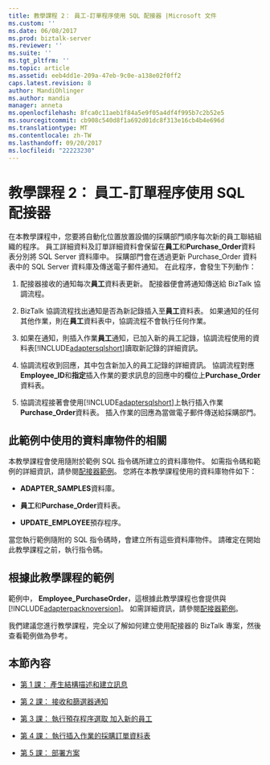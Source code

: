 ```yaml
---
title: 教學課程 2： 員工-訂單程序使用 SQL 配接器 |Microsoft 文件
ms.custom: ''
ms.date: 06/08/2017
ms.prod: biztalk-server
ms.reviewer: ''
ms.suite: ''
ms.tgt_pltfrm: ''
ms.topic: article
ms.assetid: eeb4dd1e-209a-47eb-9c0e-a138e02f0ff2
caps.latest.revision: 8
author: MandiOhlinger
ms.author: mandia
manager: anneta
ms.openlocfilehash: 8fca0c11aeb1f84a5e9f05a4df4f995b7c2b52e5
ms.sourcegitcommit: cb908c540d8f1a692d01dc8f313e16cb4b4e696d
ms.translationtype: MT
ms.contentlocale: zh-TW
ms.lasthandoff: 09/20/2017
ms.locfileid: "22223230"
---
```

# <a name="tutorial-2-employee---purchase-order-process-using-the-sql-adapter"></a>教學課程 2： 員工-訂單程序使用 SQL 配接器
在本教學課程中，您要將自動化位置放置設備的採購部門順序每次新的員工聯結組織的程序。 員工詳細資料及訂單詳細資料會保留在**員工**和**Purchase_Order**資料表分別將 SQL Server 資料庫中。 採購部門會在透過更新 Purchase_Order 資料表中的 SQL Server 資料庫及傳送電子郵件通知。 在此程序，會發生下列動作：  
  
1.  配接器接收的通知每次**員工**資料表更新。 配接器便會將通知傳送給 BizTalk 協調流程。  
  
2.  BizTalk 協調流程找出通知是否為新記錄插入至**員工**資料表。 如果通知的任何其他作業，則在**員工**資料表中，協調流程不會執行任何作業。  
  
3.  如果在通知，則插入作業**員工**通知，已加入新的員工記錄，協調流程使用的資料表[!INCLUDE[adaptersqlshort](../../includes/adaptersqlshort-md.md)]讀取新記錄的詳細資訊。  
  
4.  協調流程收到回應，其中包含新加入的員工記錄的詳細資訊。 協調流程對應**Employee_ID**和**指定**插入作業的要求訊息的回應中的欄位上**Purchase_Order**資料表。  
  
5.  協調流程接著會使用[!INCLUDE[adaptersqlshort](../../includes/adaptersqlshort-md.md)]上執行插入作業**Purchase_Order**資料表。 插入作業的回應為當做電子郵件傳送給採購部門。  
  
## <a name="about-the-database-objects-used-in-this-sample"></a>此範例中使用的資料庫物件的相關  
 本教學課程會使用隨附於範例 SQL 指令碼所建立的資料庫物件。 如需指令碼和範例的詳細資訊，請參閱[配接器範例](../../adapters-and-accelerators/accelerator-rosettanet/adapter-samples.md)。 您將在本教學課程使用的資料庫物件如下：  
  
-   **ADAPTER_SAMPLES**資料庫。  
  
-   **員工**和**Purchase_Order**資料表。  
  
-   **UPDATE_EMPLOYEE**預存程序。  
  
 當您執行範例隨附的 SQL 指令碼時，會建立所有這些資料庫物件。 請確定在開始此教學課程之前，執行指令碼。  
  
## <a name="sample-based-on-this-tutorial"></a>根據此教學課程的範例  
 範例中， **Employee_PurchaseOrder**，這根據此教學課程也會提供與[!INCLUDE[adapterpacknoversion](../../includes/adapterpacknoversion-md.md)]。 如需詳細資訊，請參閱[配接器範例](../../adapters-and-accelerators/accelerator-rosettanet/adapter-samples.md)。  
  
 我們建議您進行教學課程，完全以了解如何建立使用配接器的 BizTalk 專案，然後查看範例做為參考。  
  
## <a name="in-this-section"></a>本節內容  
  
-   [第 1 課： 產生結構描述和建立訊息](../../adapters-and-accelerators/adapter-sql/lesson-1-generate-schemas-and-create-messages.md)  
  
-   [第 2 課： 接收和篩選器通知](../../adapters-and-accelerators/adapter-sql/lesson-2-receive-and-filter-notifications.md)  
  
-   [第 3 課： 執行預存程序選取 加入新的員工](../../adapters-and-accelerators/adapter-sql/lesson-3-execute-a-stored-procedure-to-select-new-employees-added.md)  
  
-   [第 4 課： 執行插入作業的採購訂單資料表](../../adapters-and-accelerators/adapter-sql/lesson-4-perform-an-insert-operation-on-the-purchase-order-table.md)  
  
-   [第 5 課： 部署方案](../../adapters-and-accelerators/adapter-sql/lesson-5-deploy-the-solution.md)